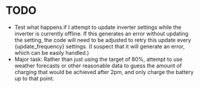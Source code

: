 # TODO

- Test what happens if I attempt to update inverter settings while the inverter is currently offline. If this generates an error without updating the setting, the code will need to be adjusted to retry this update every {update_frequency} settings. (I suspect that it will generate an error, which can be easily handled.)
- Major task: Rather than just using the target of 80%, attempt to use weather forecasts or other reasonable data to guess the amount of charging that would be achieved after 2pm, and only charge the battery up to that point.
